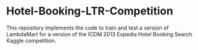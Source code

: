 # Hotel-Booking-LTR-Competition
This repository implements the code to train and test a version of LambdaMart for a version of the ICDM 2013 Expedia Hotel Booking Search Kaggle competition.
